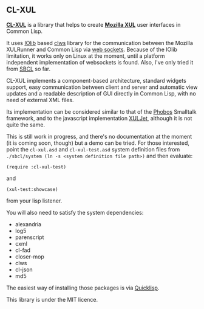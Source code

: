 CL-XUL
------

[**CL-XUL**](https://github.com/mmontone/cl-xul) is a library that helps to create [**Mozilla XUL**](https://developer.mozilla.org/en/docs/XUL) user interfaces in Common Lisp.

It uses [IOlib](http://www.cliki.net/IOlib) based [clws](http://www.cliki.net/clws) library for the communication between the Mozilla XULRunner and Common Lisp via [web sockets](http://en.wikipedia.org/wiki/WebSocket). Because of the IOlib limitation, it works only on Linux at the moment, until a platform independent implementation of websockets is found. Also, I've only tried it from [SBCL](http://www.sbcl.org) so far.

CL-XUL implements a component-based architecture, standard widgets support, easy communication between client and server and automatic view updates and a readable description of GUI directly in Common Lisp, with no need of external XML files.  

Its implementation can be considered similar to that of the [Phobos](http://code.google.com/p/phobos-framework/) Smalltalk framework,  and to the javascript implementation [XULJet](https://code.google.com/p/xuljet/), although it is not quite the same.

This is still work in progress, and there's no documentation at the moment (it is coming soon, though) but a demo can be tried. For those interested, point the `cl-xul.asd` and `cl-xul-test.asd` system definition files from `./sbcl/system (ln -s <system definition file path>)` and then evaluate:

`(require :cl-xul-test)`

and

`(xul-test:showcase)`

from your lisp listener. 

You will also need to satisfy the system dependencies:

- alexandria
- log5
- parenscript
- cxml
- cl-fad
- closer-mop
- clws
- cl-json
- md5

The easiest way of installing those packages is via [Quicklisp](http://www.quicklisp.org/).

This library is under the MIT licence.